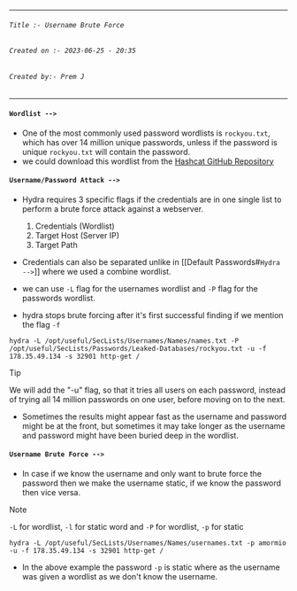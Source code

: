 
***
###### `Title :- Username Brute Force`
###### `Created on :- 2023-06-25 - 20:35`
###### `Created by:- Prem J`
***

#### `Wordlist -->`

- One of the most commonly used password wordlists is `rockyou.txt`, which has over 14 million unique passwords, unless if the password is unique `rockyou.txt` will contain the password.
- we could download this wordlist from the [Hashcat GitHub Repository](https://github.com/brannondorsey/naive-hashcat/releases/download/data/rockyou.txt)

#### `Username/Password Attack -->`

- Hydra requires 3 specific flags if the credentials are in one single list to perform a brute force attack against a webserver.

	1. Credentials (Wordlist)
	2. Target Host (Server IP)
	3. Target Path

- Credentials can also be separated unlike in [[Default Passwords#`Hydra -->`]]  where we used a combine wordlist.
- we can use `-L` flag for the usernames wordlist and `-P` flag for the passwords wordlist.
- hydra stops brute forcing after it's first successful finding if we mention the flag `-f`

```shell-session
hydra -L /opt/useful/SecLists/Usernames/Names/names.txt -P /opt/useful/SecLists/Passwords/Leaked-Databases/rockyou.txt -u -f 178.35.49.134 -s 32901 http-get /
```

>[!tip]
>We will add the "-u" flag, so that it tries all users on each password, instead of trying all 14 million passwords on one user, before moving on to the next.

- Sometimes the results might appear fast as the username and password might be at the front, but sometimes it may take longer as the username and password might have been buried deep in the wordlist.

#### `Username Brute Force -->`

- In case if we know the username and only want to brute force the password then we make the username static, if we know the password then vice versa.

>[!Note]
>`-L` for wordlist, `-l` for static word and `-P` for wordlist, `-p` for static

```shell-session
hydra -L /opt/useful/SecLists/Usernames/Names/usernames.txt -p amormio -u -f 178.35.49.134 -s 32901 http-get /
```

- In the above example the password `-p` is static where as the username was given a wordlist as we don't know the username.